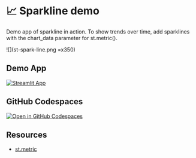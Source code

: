 # 📈 Sparkline demo

Demo app of sparkline in action. To show trends over time, add sparklines with the chart_data parameter for st.metric().

![](st-spark-line.png =x350)

## Demo App

[![Streamlit App](https://static.streamlit.io/badges/streamlit_badge_black_white.svg)](https://spark-line.streamlit.app/)

## GitHub Codespaces

[![Open in GitHub Codespaces](https://github.com/codespaces/badge.svg)](https://codespaces.new/dataprofessor/st-spark-line?quickstart=1)

## Resources

- [st.metric](https://docs.streamlit.io/develop/api-reference/data/st.metric)
